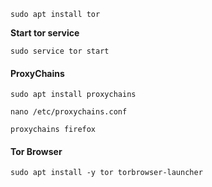 ```shell
sudo apt install tor
```

**Start tor service**
```shell
sudo service tor start
```

#### ProxyChains
```shell
sudo apt install proxychains
```

```shell
nano /etc/proxychains.conf
```

```shell
proxychains firefox
```

#### Tor Browser
```shell
sudo apt install -y tor torbrowser-launcher
```
